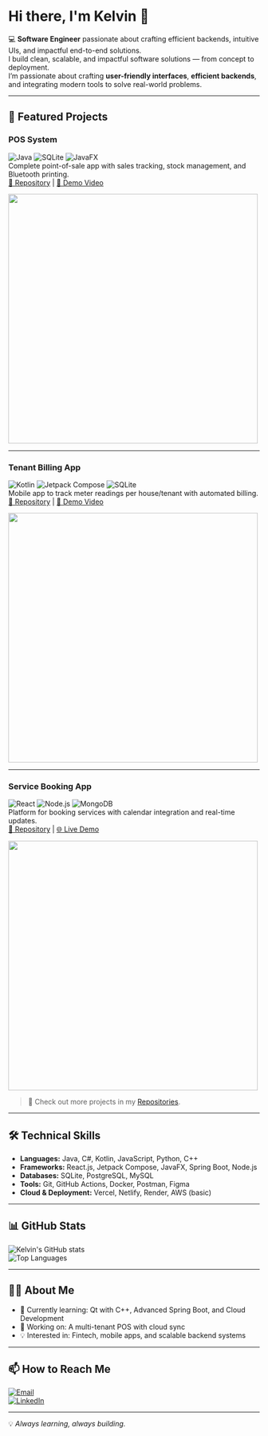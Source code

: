 # Hi there, I'm Kelvin 👋

💻 **Software Engineer** passionate about crafting efficient backends, intuitive UIs, and impactful end-to-end solutions.  
I build clean, scalable, and impactful software solutions — from concept to deployment.  
I’m passionate about crafting **user-friendly interfaces**, **efficient backends**, and integrating modern tools to solve real-world problems.

---

## 🚀 Featured Projects

### **POS System**
![Java](https://img.shields.io/badge/Java-ED8B00?style=for-the-badge&logo=openjdk&logoColor=white)
![SQLite](https://img.shields.io/badge/SQLite-07405E?style=for-the-badge&logo=sqlite&logoColor=white)
![JavaFX](https://img.shields.io/badge/JavaFX-2C2255?style=for-the-badge)  
Complete point-of-sale app with sales tracking, stock management, and Bluetooth printing.  
[🔗 Repository](https://github.com/king36ix/pos-system) | [🎥 Demo Video](https://youtu.be/example)  

<img src="https://github.com/king36ix/pos-system/raw/main/screenshots/dashboard.png" width="500"/>

---

### **Tenant Billing App**
![Kotlin](https://img.shields.io/badge/Kotlin-0095D5?style=for-the-badge&logo=kotlin&logoColor=white)
![Jetpack Compose](https://img.shields.io/badge/Jetpack_Compose-4285F4?style=for-the-badge&logo=jetpackcompose&logoColor=white)
![SQLite](https://img.shields.io/badge/SQLite-07405E?style=for-the-badge&logo=sqlite&logoColor=white)  
Mobile app to track meter readings per house/tenant with automated billing.  
[🔗 Repository](https://github.com/king36ix/tenant-billing-app) | [🎥 Demo Video](https://youtu.be/example)  

<img src="https://github.com/king36ix/tenant-billing-app/raw/main/screenshots/billing.png" width="500"/>

---

### **Service Booking App**
![React](https://img.shields.io/badge/React-20232A?style=for-the-badge&logo=react&logoColor=61DAFB)
![Node.js](https://img.shields.io/badge/Node.js-43853D?style=for-the-badge&logo=node.js&logoColor=white)
![MongoDB](https://img.shields.io/badge/MongoDB-4EA94B?style=for-the-badge&logo=mongodb&logoColor=white)  
Platform for booking services with calendar integration and real-time updates.  
[🔗 Repository](https://github.com/king36ix/service-booking-app) | [🌐 Live Demo](https://your-demo-link.com)  

<img src="https://github.com/king36ix/service-booking-app/raw/main/screenshots/booking.png" width="500"/>

> 📌 Check out more projects in my [Repositories](https://github.com/king36ix?tab=repositories).

---

## 🛠️ Technical Skills
- **Languages:** Java, C#, Kotlin, JavaScript, Python, C++
- **Frameworks:** React.js, Jetpack Compose, JavaFX, Spring Boot, Node.js
- **Databases:** SQLite, PostgreSQL, MySQL
- **Tools:** Git, GitHub Actions, Docker, Postman, Figma
- **Cloud & Deployment:** Vercel, Netlify, Render, AWS (basic)

---

## 📊 GitHub Stats
![Kelvin's GitHub stats](https://github-readme-stats.vercel.app/api?username=king36ix&show_icons=true&theme=tokyonight)  
![Top Languages](https://github-readme-stats.vercel.app/api/top-langs/?username=king36ix&layout=compact&theme=tokyonight)

---

## 👨‍💻 About Me
- 🌱 Currently learning: Qt with C++, Advanced Spring Boot, and Cloud Development
- 🔭 Working on: A multi-tenant POS with cloud sync
- 💡 Interested in: Fintech, mobile apps, and scalable backend systems

---

## 📫 How to Reach Me
[![Email](https://img.shields.io/badge/Email-kelvinyabate%40gmail.com-D14836?style=for-the-badge&logo=gmail&logoColor=white)](mailto:kelvinyabate@gmail.com)  
[![LinkedIn](https://img.shields.io/badge/LinkedIn-0077b5?style=for-the-badge&logo=linkedin&logoColor=white)](https://www.linkedin.com/in/kelvin-nyabuto-2b3021121/)

---

💡 *Always learning, always building.*
